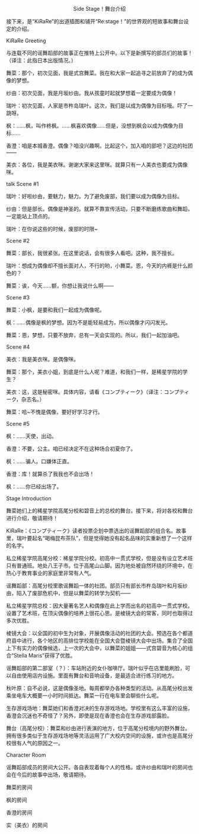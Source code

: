 <p align="center">Side Stage！舞台介绍</p>

接下来，是“KiRaRe”的出道插图和铺开“Re:stage！”的世界观的短故事和舞台设定的介绍。

KiRaRe Greeting

与连载不同的谣舞蹈部的故事正在推特上公开中。以下是新撰写的部员们的故事！（译注：此指日本出版情况。）

舞菜：那个，初次见面，我是式宫舞菜。我在和大家一起追寻之前放弃了的成为偶像的梦想。

纱由：初次见面，我是月坂纱由。我从孩童时起就梦想着一定要成为偶像！

瑞叶：初次见面，人家是市杵岛瑞叶。这次，我们是以成为偶像为目标哦。吓了一跳呀。

枫：……枫，叫作柊枫。……枫喜欢偶像……但是，没想到枫会以成为偶像为目标……

香澄：咱是本城香澄。偶像？咱没兴趣啊。比起这个，加入咱的部吧？这边的社团——

美衣：各位，我是美衣咪。谢谢大家来这里咪。就算只有一人美衣也要成为偶像咪。

talk Scene #1

瑞叶：好啦纱由，要魅力，魅力。为了避免废部，我们要以成为偶像为目标。

纱由：但是部长。偶像是神圣的。就算不靠宣传活动，只要不断磨练歌曲和舞蹈，一定能站上顶点的。

瑞叶：在你说这些的时候，废部的时限~

Scene #2

舞菜：部长，我很紧张。在这里说话，会有很多人看吧。这种，我不擅长。

瑞叶：想成为偶像却不擅长面对人，不行的哟，小舞菜。恩，今天的内裤是什么颜色的？

舞菜：诶，今天……额，你想让我说什么啊——

Scene #3

舞菜：小枫，是要和我们一起成为偶像呢。

枫：……偶像是枫的梦想。因为不是能轻易成为，所以偶像才闪闪发光。

舞菜：恩，梦想，只要不放弃，总有一天会实现的。所以，我们一起加油吧。

Scene #4

美衣：我是美衣咪。是偶像咪。

舞菜：那个，美衣小姐，到底是什么人呢？难道，和我们一样，是稀星学院的学生？

美衣：这，这是秘密咪。具体内容，请看《コンプティーク》（译注：コンプティーク，杂志名。）

舞菜：哈~不愧是偶像，要好好学习才行。

Scene #5

枫：……天使，出动。

香澄：不要，公主。咱已经决定不在这种场合初夏你了。

枫：……骗人。口嫌体正直。

香澄：库！就算杀了我我也不会出场！

枫：……你已经出场了。

Stage Introduction

舞菜她们上的稀星学院高尾分校和碧音上的总校的舞台。接下来，将对各校和舞台进行介绍，敬请期待！

KiRaRe：《コンプティーク》读者投票企划中票选出的谣舞蹈部的组合名。故事里，瑞叶要起名“喝梅昆布茶队”，但是觉得她没有起名品味的实重新想了一个这样的名字。

私立稀星学院高尾分校：稀星学院分校。初高中一贯式学校，但是没有设立艺术班只有普通班。地处八王子市。位于高尾山山脚。因为地处被自然环绕的环境中，在热心于教育事业的家庭里非常有人气。

谣舞蹈部：高尾分校里歌谣舞蹈一体的社团。部员只有部长市杵岛瑞叶和月坂纱由，陷入了废部危机中，但是以舞菜的转学为契机——

私立稀星学院总校：因大量著名艺人和偶像在此上学而出名的初高中一贯式学校。设置了艺术班，在顶尖偶像的培养上很花心思。是棱镜大会的常客，同时也取得过多次优胜。

棱镜大会：以全国的初中生为对象，开展偶像活动的社团的大会。预选在各个都道府县中进行，各个地区的高排位学校能在全国大会暨棱镜大会中出场。集合了全国上下有实力的偶像候选，上一次的大会中，以舞菜的姐姐——式宫碧音为核心的组合“Stella Maris”获得了优胜。

谣舞蹈部的第二部室（？）：车站附近的女仆咖啡厅。瑞叶似乎在店里能刷脸，可以自由使用店内设施。里面有舞台和音响设备，是最适合进行练习的地方。

秋叶原：自不必说，这是偶像圣地。每周都举办各种类型的活动。从高尾分校出发乘坐电车大概要一小时时间抵达。舞菜一行在电车里会聊些什么呢。

生存游戏场地：舞菜她们和香澄对决的生存游戏场地。学校里有这么丰富的设施，香澄会沉迷也不奇怪了？另外，即使是现在香澄也会在生存游戏部露脸。

舞台（高尾分校）：舞菜和纱由进行表演的地方，位于高尾分校境内的野外舞台。拥有很多类似于生存游戏场地等灵活运用了广大校内空间的设施，或许也是高尾分校很有人气的原因之一。

Character Room

谣舞蹈部成员的房间大公开。各自表现着每个人的性格。或许纱由和瑞叶的房间也会在今后的故事中出场，敬请期待。

舞菜的房间

枫的房间

香澄的房间

实（美衣）的房间

